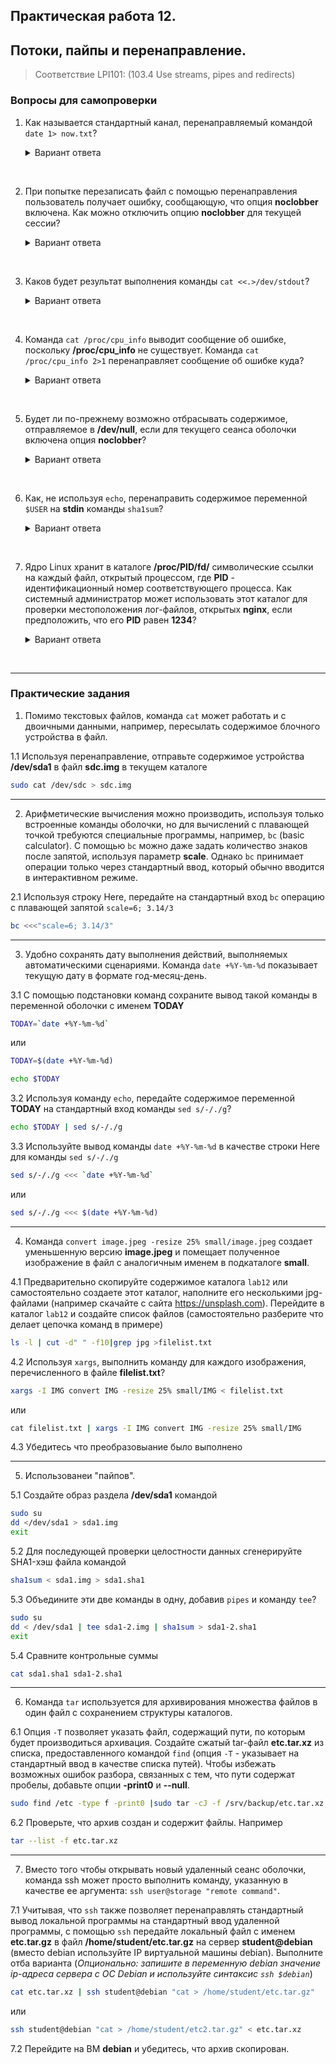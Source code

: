 ## Практическая работа 12. 
## Потоки, пайпы и перенаправление.

> Соответствие LPI101: (103.4 Use streams, pipes and redirects)

### Вопросы для самопроверки


1. Как называется стандартный канал, перенаправляемый командой `date 1> now.txt`?
    <details>
    <summary>Вариант ответа</summary>

    Стандартный вывод или **stdout**
    
    </details>
<br> 


2. При попытке перезаписать файл с помощью перенаправления пользователь получает ошибку, сообщающую, что опция **noclobber** включена. Как можно отключить опцию **noclobber** для текущей сессии?
    <details>
    <summary>Вариант ответа</summary>

    `set +C` или `set +o noclobber
    
    </details>
<br> 


3. Каков будет результат выполнения команды `cat <<.>/dev/stdout`?
    <details>
    <summary>Вариант ответа</summary>

    Bash перейдет в режим ввода Heredoc и выйдет из него, когда в строке появится точка. Набранный текст будет перенаправлен в **stdout** (выведен на экран).
    
    </details>
<br> 


4. Команда `cat /proc/cpu_info` выводит сообщение об ошибке, поскольку **/proc/cpu_info** не существует. Команда `cat /proc/cpu_info 2>1` перенаправляет сообщение об ошибке куда?
    <details>
    <summary>Вариант ответа</summary>

    К файлу с именем **1** в текущем каталоге.
    
    </details>
<br>    


5. Будет ли по-прежнему возможно отбрасывать содержимое, отправляемое в **/dev/null**, если для текущего сеанса оболочки включена опция **noclobber**?
    <details>
    <summary>Вариант ответа</summary>

    Да. **/dev/null** - это специальный файл, на который не действует **noclobber**.
    
    </details>
<br> 


6. Как, не используя `echo`, перенаправить содержимое переменной `$USER` на **stdin** команды `sha1sum`?
    <details>
    <summary>Вариант ответа</summary>

    ```sh
    $ sha1sum <<<$USER
    ```
    
    </details>
<br> 


7. Ядро Linux хранит в каталоге **/proc/PID/fd/** символические ссылки на каждый файл, открытый процессом, где **PID** - идентификационный номер соответствующего процесса. Как системный администратор может использовать этот каталог для проверки местоположения лог-файлов, открытых **nginx**, если предположить, что его **PID** равен **1234**?
    <details>
    <summary>Вариант ответа</summary>

    Выполнив команду 
    ```sh
    ls -l /proc/1234/fd
    ```
    вы увидите цели каждой символической ссылки в каталоге.
    
    </details>
<br> 







---
### Практические задания

1. Помимо текстовых файлов, команда `cat` может работать и с двоичными данными, например, пересылать содержимое блочного устройства в файл. 

1.1 Используя перенаправление, отправьте содержимое устройства **/dev/sda1** в файл **sdc.img** в текущем каталоге
```sh
sudo cat /dev/sdc > sdc.img
```

---
2. Арифметические вычисления можно производить, используя только встроенные команды оболочки, но для вычислений с плавающей точкой требуются специальные программы, например, `bc` (basic calculator). С помощью `bc` можно даже задать количество знаков после запятой, используя параметр **scale**. Однако `bc` принимает операции только через стандартный ввод, который обычно вводится в интерактивном режиме. 

2.1 Используя строку Here, передайте на стандартный вход `bc` операцию с плавающей запятой `scale=6; 3.14/3`
```sh
bc <<<"scale=6; 3.14/3"
```

---
3.  Удобно сохранять дату выполнения действий, выполняемых автоматическими сценариями. Команда `date +%Y-%m-%d` показывает текущую дату в формате год-месяц-день. 

3.1 C помощью подстановки команд сохраните вывод такой команды в переменной оболочки с именем **TODAY**
```sh
TODAY=`date +%Y-%m-%d`
```

или
```sh
TODAY=$(date +%Y-%m-%d)
```
```sh
echo $TODAY
```

3.2 Используя команду `echo`, передайте содержимое переменной **TODAY** на стандартный вход команды `sed s/-/./g`?
```sh
echo $TODAY | sed s/-/./g
```

3.3  Используйте вывод команды `date +%Y-%m-%d` в качестве строки Here для команды `sed s/-/./g`
```sh
sed s/-/./g <<< `date +%Y-%m-%d`
```
или
```sh
sed s/-/./g <<< $(date +%Y-%m-%d)
```

---
4.  Команда `convert image.jpeg -resize 25% small/image.jpeg` создает уменьшенную версию **image.jpeg** и помещает полученное изображение в файл с аналогичным именем в подкаталоге **small**. 

4.1 Предварительно скопируйте содержимое каталога `lab12` или самостоятельно создаете этот каталог, наполните его несколькими jpg-файлами (например скачайте с сайта https://unsplash.com). Перейдите в каталог `lab12` и создайте список файлов (самостоятельно разберите что делает цепочка команд в примере)
```sh
ls -l | cut -d" " -f10|grep jpg >filelist.txt
```

4.2 Используя `xargs`, выполнить команду для каждого изображения, перечисленного в файле **filelist.txt**?
```sh
xargs -I IMG convert IMG -resize 25% small/IMG < filelist.txt
```
или
```sh
сat filelist.txt | xargs -I IMG convert IMG -resize 25% small/IMG
```
4.3 Убедитесь что преобразовыание было выполнено

---
5. Использованеи "пайпов".
   
5.1  Создайте образ раздела **/dev/sda1** командой 
```sh
sudo su
dd </dev/sda1 > sda1.img
exit
``` 

5.2 Для последующей проверки целостности данных сгенерируйте SHA1-хэш файла командой 

```sh
sha1sum < sda1.img > sda1.sha1
```

5.3 Объедините эти две команды в одну, добавив `pipes` и команду `tee`?
```sh
sudo su
dd < /dev/sda1 | tee sda1-2.img | sha1sum > sda1-2.sha1
exit
```
5.4  Сравните контрольные суммы
```sh
cat sda1.sha1 sda1-2.sha1
```

---
6.  Команда `tar` используется для архивирования множества файлов в один файл с сохранением структуры каталогов.

6.1 Опция `-T` позволяет указать файл, содержащий пути, по которым будет производиться архивация. Создайте сжатый tar-файл **etc.tar.xz** из списка, предоставленного командой `find` (опция `-T` - указывает на стандартный ввод в качестве списка путей). Чтобы избежать возможных ошибок разбора, связанных с тем, что пути содержат пробелы, добавьте опции **-print0** и **--null**.

```sh
sudo find /etc -type f -print0 |sudo tar -cJ -f /srv/backup/etc.tar.xz --null -T -
```

6.2 Проверьте, что архив создан и содержит файлы. Например
```sh
tar --list -f etc.tar.xz
```

---
7. Вместо того чтобы открывать новый удаленный сеанс оболочки, команда ssh может просто выполнить команду, указанную в качестве ее аргумента: `ssh user@storage "remote command"`. 

7.1 Учитывая, что `ssh` также позволяет перенаправлять стандартный вывод локальной программы на стандартный ввод удаленной программы, с помощью `ssh` передайте локальный файл с именем **etc.tar.gz** в файл **/home/student/etc.tar.gz** на сервер **student@debian** (вместо debian используйте IP виртуальной машины debian). 
Выполните отба варианта (*Опционально: запишите в переменную debian значение ip-адреса сервера с ОС Debian и используйте синтаксис `ssh $debian`*)
```sh
cat etc.tar.xz | ssh student@debian "cat > /home/student/etc.tar.gz"
```
или
```sh
ssh student@debian "cat > /home/student/etc2.tar.gz" < etc.tar.xz
```
7.2 Перейдите на ВМ **debian** и убедитесь, что архив скопирован.
